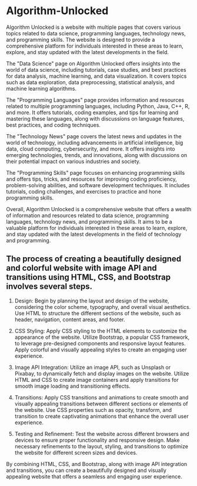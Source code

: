 # Algorithm-Unlocked
Algorithm Unlocked is a website with multiple pages that covers various topics related to data science, programming languages, technology news, and programming skills. The website is designed to provide a comprehensive platform for individuals interested in these areas to learn, explore, and stay updated with the latest developments in the field.

The "Data Science" page on Algorithm Unlocked offers insights into the world of data science, including tutorials, case studies, and best practices for data analysis, machine learning, and data visualization. It covers topics such as data exploration, data preprocessing, statistical analysis, and machine learning algorithms.

The "Programming Languages" page provides information and resources related to multiple programming languages, including Python, Java, C++, R, and more. It offers tutorials, coding examples, and tips for learning and mastering these languages, along with discussions on language features, best practices, and coding techniques.

The "Technology News" page covers the latest news and updates in the world of technology, including advancements in artificial intelligence, big data, cloud computing, cybersecurity, and more. It offers insights into emerging technologies, trends, and innovations, along with discussions on their potential impact on various industries and society.

The "Programming Skills" page focuses on enhancing programming skills and offers tips, tricks, and resources for improving coding proficiency, problem-solving abilities, and software development techniques. It includes tutorials, coding challenges, and exercises to practice and hone programming skills.

Overall, Algorithm Unlocked is a comprehensive website that offers a wealth of information and resources related to data science, programming languages, technology news, and programming skills. It aims to be a valuable platform for individuals interested in these areas to learn, explore, and stay updated with the latest developments in the field of technology and programming.

## The process of creating a beautifully designed and colorful website with image API and transitions using HTML, CSS, and Bootstrap involves several steps.

1. Design: Begin by planning the layout and design of the website, considering the color scheme, typography, and overall visual aesthetics. Use HTML to structure the different sections of the website, such as header, navigation, content areas, and footer.

2. CSS Styling: Apply CSS styling to the HTML elements to customize the appearance of the website. Utilize Bootstrap, a popular CSS framework, to leverage pre-designed components and responsive layout features. Apply colorful and visually appealing styles to create an engaging user experience.

3. Image API Integration: Utilize an image API, such as Unsplash or Pixabay, to dynamically fetch and display images on the website. Utilize HTML and CSS to create image containers and apply transitions for smooth image loading and transitioning effects.

4. Transitions: Apply CSS transitions and animations to create smooth and visually appealing transitions between different sections or elements of the website. Use CSS properties such as opacity, transform, and transition to create captivating animations that enhance the overall user experience.

5. Testing and Refinement: Test the website across different browsers and devices to ensure proper functionality and responsive design. Make necessary refinements to the layout, styling, and transitions to optimize the website for different screen sizes and devices.

By combining HTML, CSS, and Bootstrap, along with image API integration and transitions, you can create a beautifully designed and visually appealing website that offers a seamless and engaging user experience.
